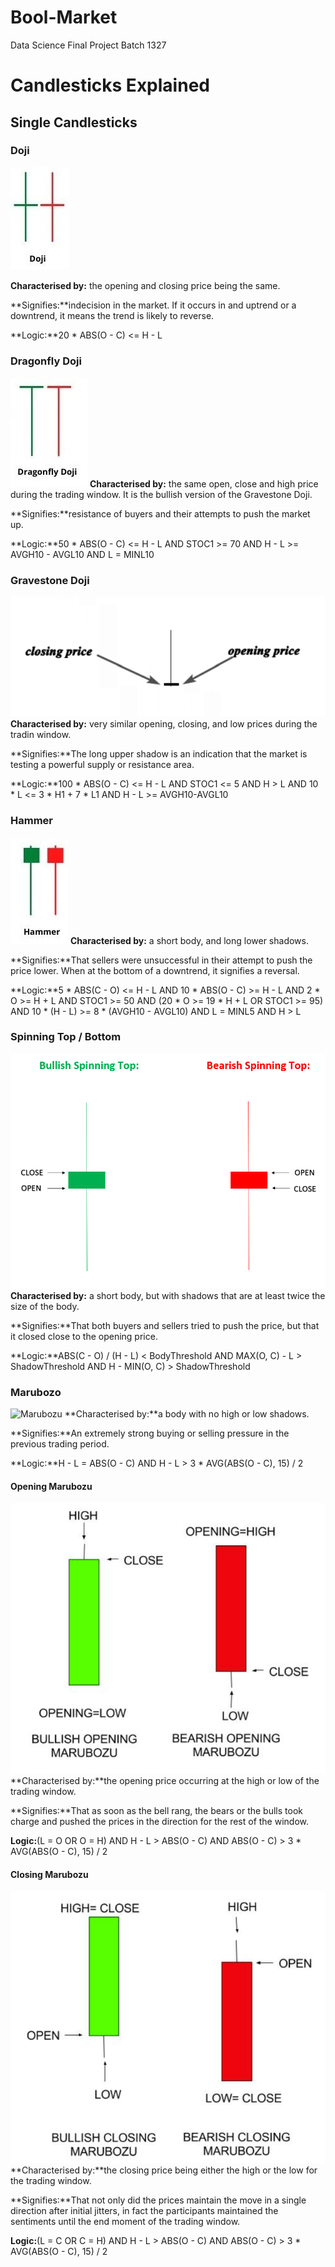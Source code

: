 # Bool-Market
Data Science Final Project Batch 1327

# Candlesticks Explained

## Single Candlesticks

### Doji
![Doji](images/candlesticks/doji.jpeg)

**Characterised by:** the opening and closing price being the same.

**Signifies:**indecision in the market. If it occurs in and uptrend or a downtrend, it means the trend is likely to reverse.

**Logic:**20 * ABS(O - C) <= H - L

### Dragonfly Doji
![Doji](images/candlesticks/dragonfly_doji.jpeg)
**Characterised by:** the same open, close and high price during the trading window. It is the bullish version of the Gravestone Doji.

**Signifies:**resistance of buyers and their attempts to push the market up.

**Logic:**50 * ABS(O - C) <= H - L AND STOC1 >= 70 AND H - L >= AVGH10 - AVGL10 AND L = MINL10

### Gravestone Doji
![Gravestone](images/candlesticks/gravestone_doji.png)
**Characterised by:** very similar opening, closing, and low prices during the tradin window.

**Signifies:**The long upper shadow is an indication that the market is testing a powerful supply or resistance area.

**Logic:**100 * ABS(O - C) <= H - L AND STOC1 <= 5 AND H > L AND 10 * L <= 3 * H1 + 7 * L1 AND H - L >= AVGH10-AVGL10

### Hammer
![Hammer](images/candlesticks/hammer.jpeg)
**Characterised by:** a short body, and long lower shadows.

**Signifies:**That sellers were unsuccessful in their attempt to push the price lower. When at the bottom of a downtrend, it signifies a reversal.

**Logic:**5 * ABS(C - O) <= H - L AND 10 * ABS(O - C) >= H - L AND 2 * O >= H + L AND STOC1 >= 50 AND (20 * O >= 19 * H + L OR STOC1 >= 95) AND 10 * (H - L) >= 8 * (AVGH10 - AVGL10) AND L = MINL5 AND H > L

### Spinning Top / Bottom
![Spinning](images/candlesticks/spinning.jpeg)
**Characterised by:** a short body, but with shadows that are at least twice the size of the body.

**Signifies:**That both buyers and sellers tried to push the price, but that it closed close to the opening price.

**Logic:**ABS(C - O) / (H - L) < BodyThreshold AND MAX(O, C) - L > ShadowThreshold AND H - MIN(O, C) > ShadowThreshold

### Marubozo
![Marubozu](images/candlesticks/Marabozu.jpeg)
**Characterised by:**a body with no high or low shadows.

**Signifies:**An extremely strong buying or selling pressure in the previous trading period.

**Logic:**H - L = ABS(O - C) AND H - L > 3 * AVG(ABS(O - C), 15) / 2

#### Opening Marubozu
![Opening_Marubozu](images/candlesticks/opening_marubozu.png)
**Characterised by:**the opening price occurring at the high or low of the trading window.

**Signifies:**That as soon as the bell rang, the bears or the bulls took charge and pushed the prices in the direction for the rest of the window.

**Logic:**(L = O OR O = H) AND H - L > ABS(O - C) AND ABS(O - C) > 3 * AVG(ABS(O - C), 15) / 2

#### Closing Marubozu
![Closing_Marubozu](images/candlesticks/closing_marubozu.png)
**Characterised by:**the closing price being either the high or the low for the trading window.

**Signifies:**That not only did the prices maintain the move in a single direction after initial jitters, in fact the participants maintained the sentiments until the end moment of the trading window.

**Logic:**(L = C OR C = H) AND H - L > ABS(O - C) AND ABS(O - C) > 3 * AVG(ABS(O - C), 15) / 2
